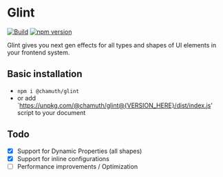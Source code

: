 # Glint
[![Build](https://github.com/Chamuth/glint/actions/workflows/build.yml/badge.svg?branch=develop)](https://github.com/Chamuth/glint/actions/workflows/build.yml)
[![npm version](https://badge.fury.io/js/@chamuth%2Fglint.svg)](https://badge.fury.io/js/@chamuth%2Fglint)

Glint gives you next gen effects for all types and shapes of UI elements in your frontend system.

## Basic installation
- `npm i @chamuth/glint`
- or add `https://unpkg.com/@chamuth/glint@{VERSION_HERE}/dist/index.js' script to your document

## Todo
- [X] Support for Dynamic Properties (all shapes)
- [X] Support for inline configurations
- [ ] Performance improvements / Optimization